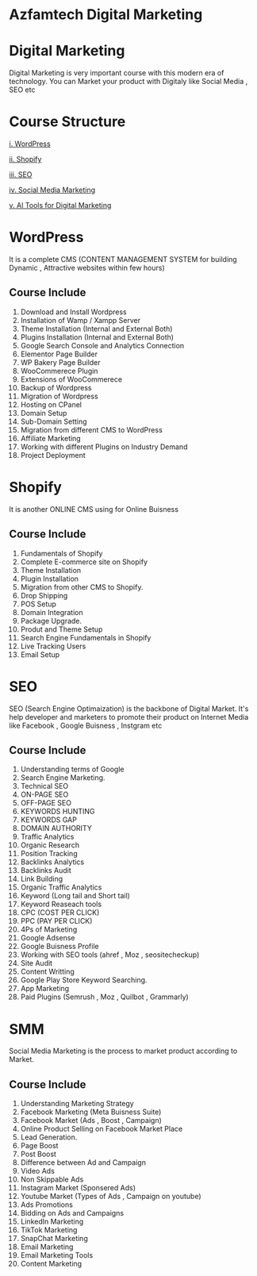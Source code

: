 

# Azfamtech Digital Marketing

# Digital Marketing

Digital Marketing is very important course with this modern era of technology. You can Market your product with Digitaly like Social Media , SEO etc

# Course Structure
[i. WordPress](#Wordpress)

[ii. Shopify](#Shopify)

[iii. SEO](#SEO)

[iv. Social Media Marketing](#SMM)

[v. AI Tools for Digital Marketing](#AI)


# WordPress
It is a complete CMS (CONTENT MANAGEMENT SYSTEM for building Dynamic , Attractive websites within few hours)

## Course Include
1. Download and Install Wordpress
2. Installation of Wamp / Xampp Server
3. Theme Installation (Internal and External Both)
4. Plugins Installation (Internal and External Both)
5. Google Search Console and Analytics Connection
6. Elementor Page Builder
7. WP Bakery Page Builder
8. WooCommerece Plugin
9. Extensions of WooCommerece
10. Backup of Wordpress
11. Migration of Wordpress
12. Hosting on CPanel
13. Domain Setup
14. Sub-Domain Setting
15. Migration from different CMS to WordPress
16. Affiliate Marketing
17. Working with different Plugins on Industry Demand
18. Project Deployment

# Shopify
It is another ONLINE CMS using for Online Buisness

## Course Include
1. Fundamentals of Shopify
2. Complete E-commerce site on Shopify
3. Theme Installation
4. Plugin Installation
5. Migration from other CMS to Shopify.
6. Drop Shipping
7. POS Setup
8. Domain Integration
9. Package Upgrade.
10. Produt and Theme Setup
11. Search Engine Fundamentals in Shopify
12. Live Tracking Users
13. Email Setup

# SEO
SEO (Search Engine Optimaization) is the backbone of Digital Market. It's help developer and marketers to promote their product on Internet Media like Facebook , Google Buisness , Instgram etc

## Course Include
1. Understanding terms of Google
2. Search Engine Marketing.
3. Technical SEO
4. ON-PAGE SEO
5. OFF-PAGE SEO
6. KEYWORDS HUNTING
7. KEYWORDS GAP
8. DOMAIN AUTHORITY
9. Traffic Analytics
10. Organic Research
11. Position Tracking
12. Backlinks Analytics
13. Backlinks Audit
14. Link Building
15. Organic Traffic Analytics
16. Keyword (Long tail and Short tail)
17. Keyword Reaseach tools
18. CPC (COST PER CLICK)
19. PPC (PAY PER CLICK)
20. 4Ps of Marketing
21. Google Adsense
22. Google Buisness Profile
23. Working with SEO tools (ahref , Moz , seositecheckup)
24. Site Audit
25. Content Writting
26. Google Play Store Keyword Searching.
27. App Marketing
28. Paid Plugins (Semrush , Moz , Quilbot , Grammarly)

# SMM
Social Media Marketing is the process to market product according to Market.

## Course Include
1. Understanding Marketing Strategy
2. Facebook Marketing (Meta Buisness Suite)
3. Facebook Market (Ads , Boost , Campaign)
4. Online Product Selling on Facebook Market Place
5. Lead Generation.
6. Page Boost
7. Post Boost
8. Difference between Ad and Campaign
9. Video Ads
10. Non Skippable Ads
11. Instagram Market (Sponsered Ads)
12. Youtube Market (Types of Ads , Campaign on youtube)
13. Ads Promotions
14. Bidding on Ads and Campaigns
15. LinkedIn Marketing
16. TikTok Marketing
17. SnapChat Marketing
18. Email Marketing
19. Email Marketing Tools
20. Content Marketing
    
